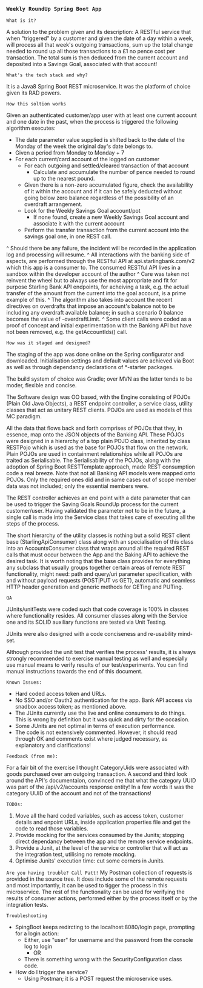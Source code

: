 ### **``Weekly RoundUp Spring Boot App``**

``What is it?``

A solution to the problem given and its description: A RESTful service that when "triggered" by a customer and given the
date of a day within a week, will process all that week's outgoing transactions, sum up the total change needed to round
up all those transactions to a £1 no pence cost per transaction. The total sum is then deduced from the current account
and deposited into a Savings Goal, associated with that account!

``What's the tech stack and why?``

It is a Java8 Spring Boot REST microservice. It was the platform of choice given its RAD powers.

``How this soltion works``

Given an authenticated customer/app user with at least one current account and one date in the past, when the process
is triggered the following algorithm executes:
* The date parameter value supplied is shifted back to the date of the Monday of the week the original day's date
belongs to.
* Given a period from Monday to Monday + 7
* For each current/card account of the logged on customer
  * For each outgoing and settled/cleared transaction of that account
    * Calculate and accumulate the number of pence needed to round up to the nearest pound.
  * Given there is a non-zero accumulated figure, check the availability of it within the account and if it can be
  safely deducted without going below zero balance regardless of the possibility of an overdraft arrangement.
  * Look for the Weekly Savings Goal account/pot
    * If none found, create a new Weekly Savings Goal account and associate it with the current account
  * Perform the transfer transaction from the current account into the savings goal one, in one REST call.

^ Should there be any failure, the incident will be recorded in the application log and processing will resume.
^ All interactions with the banking side of aspects, are performed through the RESTful API at api.starlingbank.com/v2
which this app is a consumer to. The consumed RESTful API lives in a sandbox within the developer account of the author
^ Care was taken not reinvent the wheel but to always use the most appropriate and fit for purpose Starling Bank API
endpoints, for acheiving a task, e.g. the actual transfer of the amount from the current into the goal account, is a
prime example of this.
^ The algorithm also takes into account the recent directives on overdrafts that impose an account's balance not to be
including any overdraft available balance; in such a scenario 0 balance becomes the value of -overdraftLimit.
^ Some client calls were coded as a proof of concept and initial experimentation with the Banking API but have not been
removed, e.g. the getAccountIds() call.

``How was it staged and designed?``

The staging of the app was done online on the Spring configurator and downloaded. Initialisation settings and default
values are achieved via Boot as well as through dependancy declarations of *-starter packages.

The build system of choice was Gradle; over MVN as the latter tends to be moder, flexible and concise.

The Software design was OO based, with the Engine consisting of POJOs (Plain Old Java Objects), a REST endpoint
controller, a service class, utility classes that act as unitary REST clients. POJOs are used as models of this MC
paradigm.

All the data that flows back and forth comprises of POJOs that they, in essence, map onto the JSON objects of the
Banking API. These POJOs were designed in a hierarchy of a top plain POJO class, inherited by class RESTPojo which is
used as the base for POJOs that flow on the network. Plain POJOs are used in containment relationships while all POJOs
are traited as Serialisable.
The Serialisability of the POJOs, along with the adoption of Spring Boot RESTTemplate approach, made REST consumption
code a real breeze. Note that not all Banking API models were mapped onto POJOs. Only the required ones did and in same
cases out of scope member data was not included; only the essential members were.

The REST controller achieves an end point with a date parameter that can be used to trigger the Saving Goals RoundUp
process for the current customer/user. Having validated the parameter not to be in the future, a single call is made
into the Service class that takes care of executing all the steps of the process.

The short hierarchy of the utility classes is nothing but a solid REST client base (StarlingApiConsumer)  class along
with an specialisation of this class into an AccountsConsumer class that wraps around all the required REST calls
that must occur between the App and the Baking API to achieve the desired task.
It is worth noting that the base class provides for everything any subclass that usually groups together certain areas
of remote REST functionality, might need: path and query/uri parameter specification, with and without payload requests
(POST|PUT vs GET), automatic and seamless HTTP header generation and generic methods for GETing and PUTing.

``QA``

JUnits/unitTests were coded such that code coverage is 100% in classes where functionality resides. All consumer classes
along with the Service one and its SOLID auxiliary functions are tested via Unit Testing.

JUnits were also designed with a code conciseness and re-usability mind-set.

Although provided the unit test that verifies the process' results, it is always strongly recommended to exercise manual
testing as well and especially use manual means to verify results of our test/experiments.
You can find manual instructions towards the end of this document.

``Known Issues:``
* Hard coded access token and URLs.
* No SSO and/or Oauth2 authentication for the app. Bank API access via snadbox access token; as mentioned above.
* The JUnits currently use the live and online consumers to do things. This is wrong by definition but it was quick and
dirty for the occasion.
* Some JUnits are not optimal in terms of execution performance.
* The code is not extensively commented. However, it should read through OK and comments exist where judged necessary,
as explanatory and clarifications!

``Feedback (from me):``

For a fair bit of the exercise I thought CategoryUids were associated with goods purchased over am outgoing transaction.
A second and third look around the API's documentaion, convinced me that what the category UUID was part of the
/api/v2/accounts response entity! In a few words it was the category UUID of the account and not of the transactions!

``TODOs:``
1. Move all the hard coded variables, such as access token, customer details and enpoint URLs, inside
application.properties file and get the code to read those variables.
2. Provide mocking for the services consumed by the Junits; stopping direct dependancy between the app and the remote
service endpoints.
3. Provide a Junit, at the level of the service or controller that will act as the integration test, utilising no remote
mocking.
4. Optimise Junits' execution time: cut some corners in Junits.

``Are you having trouble? Call Patt!``
My Postman collection of requests is provided in the source tree. It does include some of the remote requests and most
importantly, it can be used to tigger the process in this microservice.
The rest of the functionality can be used for verifying the results of consumer actions, performed either by the
process itself or by the integration tests.

``Troubleshooting``
* SpingBoot keeps redircting to the localhost:8080/login page, prompting for a login action:
  * Either, use "user" for username and the password from the console log to login
    * OR
  * There is something wrong with the SecurityConfiguration class code.
* How do I trigger the service?
  * Using Postman; it is a POST request the microservice uses.



